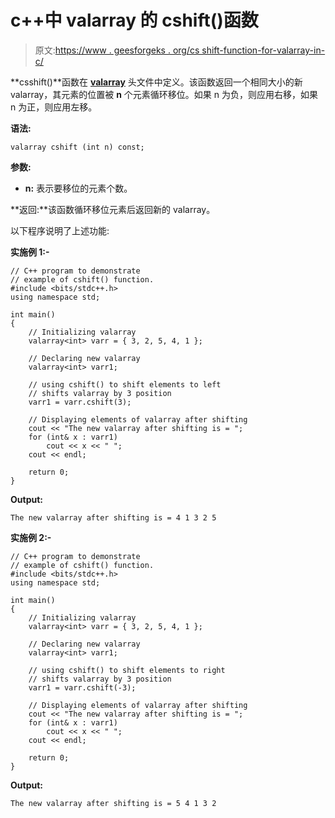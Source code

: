 # c++中 valarray 的 cshift()函数

> 原文:[https://www . geesforgeks . org/cs shift-function-for-valarray-in-c/](https://www.geeksforgeeks.org/cshift-function-for-valarray-in-c/)

**csshift()**函数在 **[valarray](https://www.geeksforgeeks.org/std-valarray-class-c/)** 头文件中定义。该函数返回一个相同大小的新 valarray，其元素的位置被 **n** 个元素循环移位。如果 n 为负，则应用右移，如果 n 为正，则应用左移。

**语法:**

```
valarray cshift (int n) const;

```

**参数:**

*   **n:** 表示要移位的元素个数。

**返回:**该函数循环移位元素后返回新的 valarray。

以下程序说明了上述功能:

**实施例 1:-**

```
// C++ program to demonstrate
// example of cshift() function.
#include <bits/stdc++.h>
using namespace std;

int main()
{
    // Initializing valarray
    valarray<int> varr = { 3, 2, 5, 4, 1 };

    // Declaring new valarray
    valarray<int> varr1;

    // using cshift() to shift elements to left
    // shifts valarray by 3 position
    varr1 = varr.cshift(3);

    // Displaying elements of valarray after shifting
    cout << "The new valarray after shifting is = ";
    for (int& x : varr1)
        cout << x << " ";
    cout << endl;

    return 0;
}
```

**Output:**

```
The new valarray after shifting is = 4 1 3 2 5

```

**实施例 2:-**

```
// C++ program to demonstrate
// example of cshift() function.
#include <bits/stdc++.h>
using namespace std;

int main()
{
    // Initializing valarray
    valarray<int> varr = { 3, 2, 5, 4, 1 };

    // Declaring new valarray
    valarray<int> varr1;

    // using cshift() to shift elements to right
    // shifts valarray by 3 position
    varr1 = varr.cshift(-3);

    // Displaying elements of valarray after shifting
    cout << "The new valarray after shifting is = ";
    for (int& x : varr1)
        cout << x << " ";
    cout << endl;

    return 0;
}
```

**Output:**

```
The new valarray after shifting is = 5 4 1 3 2

```